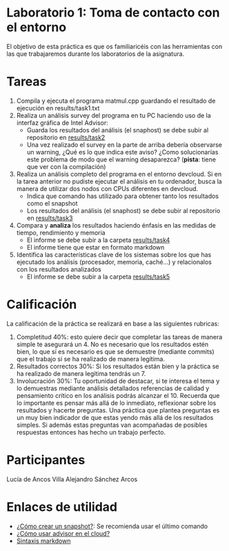 # Laboratorio 1: Toma de contacto con el entorno
El objetivo de esta práctica es que os familiaricéis con las herramientas con las que trabajaremos durante los laboratorios
de la asignatura.

# Tareas
1. Compila y ejecuta el programa matmul.cpp guardando el resultado de ejecución en results/task1.txt
2. Realiza un análisis survey del programa en tu PC haciendo uso de la interfaz gráfica de Intel Advisor:
    * Guarda los resultados del análisis (el snaphost) se debe subir al repositorio en [results/task2](results/task2)
    * Una vez realizado el survey en la parte de arriba debería observarse un warning, ¿Qué es lo que indica
      este aviso? ¿Como solucionarías este problema de modo que el warning desaparezca? 
      (**pista**: tiene que ver con la compilación)
3. Realiza un análisis completo del programa en el entorno devcloud. Si en la tarea anterior
   no pudiste ejecutar el análisis en tu ordenador, busca la manera de utilizar dos nodos con CPUs diferentes en devcloud.
    * Indica que comando has utilizado para obtener tanto los resultados como el snapshot
    * Los resultados del análisis (el snaphost) se debe subir al repositorio en [results/task3](results/task3)
4. Compara y **analiza** los resultados haciendo énfasis en las medidas de tiempo, rendimiento y memoria
    * El informe se debe subir a la carpeta [results/task4](results/task4)
    * El informe tiene que estar en formato markdown
5. Identifica las características clave de los sistemas sobre los que has ejecutado los análisis (procesador, memoria, caché...)
y relacionalos con los resultados analizados
    * El informe se debe subir a la carpeta [results/task5](results/task5)

# Calificación
La calificación de la práctica se realizará en base a las siguientes rubricas:
1. Completitud 40%: esto quiere decir que completar las tareas de manera simple te asegurará un 4. No es necesario
que los resultados estén bien, lo que sí es necesario es que se demuestre (mediante commits) que el trabajo si se ha realizado
de manera legítima.
2. Resultados correctos 30%: Si los resultados están bien y la práctica se ha realizado de manera legítima tendrás un 7.
3. Involucración 30%: Tu oportunidad de destacar, si te interesa el tema y lo demuestras mediante análisis detallados
referencias de calidad y pensamiento crítico en los análisis podrás alcanzar el 10. Recuerda que lo importante es pensar
más allá de lo inmediato, reflexionar sobre los resultados y hacerte preguntas. Una práctica que plantea preguntas es
un muy bien indicador de que estas yendo más allá de los resultados simples. Si además estas preguntas van
acompañadas de posibles respuestas entonces has hecho un trabajo perfecto.

# Participantes
Lucía de Ancos Villa
Alejandro Sánchez Arcos

# Enlaces de utilidad
- [¿Cómo crear un snapshot?](https://www.intel.com/content/www/us/en/develop/documentation/advisor-user-guide/top/command-line-interface/advisor-command-line-interface-reference/advisor-command-action-reference/snapshot.html): Se recomienda usar el último comando
- [¿Cómo usar advisor en el cloud?](https://www.intel.com/content/www/us/en/develop/documentation/advisor-user-guide/top/command-line-interface/advisor-command-line-interface-reference.html)
- [Sintaxis markdown](https://guides.github.com/features/mastering-markdown/)
